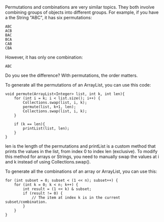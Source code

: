 Permutations and combinations are very similar topics. They both involve combining groups of objects into different groups. For example, if you have a the String "ABC", it has six permutations:

	ABC
	ACB
	BAC
	BCA
	CAB
	CBA

However, it has only one combination:

	ABC

Do you see the difference? With permutations, the order matters.

To generate all the permutations of an ArrayList, you can use this code:
	
	void permute(ArrayList<Integer> list, int k, int len){
		for (int i = k; i < list.size(); i++) {
			Collections.swap(list, i, k);
			permute(list, k+1, len);
			Collections.swap(list, i, k);
		}

		if (k == len){
			printList(list, len);            
		}
	}

len is the length of the permutations and printList is a custom method that prints the values in the list, from index 0 to index len (exclusive). To modify this method for arrays or Strings, you need to manually swap the values at i and k instead of using Collections.swap().

To generate all the combinations of an array or ArrayList, you can use this:
	
	for (int subset = 0; subset < (1 << n); subset++) {
		for (int k = 0; k < n; k++) {
			int result = (1 << k) & subset;
			if (result != 0) {
				// The item at index k is in the current subset/combination.
			}
		}
	}

